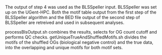 The output of step 4 was used as the BLSSpeller input. BLSSpeller was set up on the UGent-HPC. Both the motif table output from the first step of the BLSSpeller algorithm and the BED file output of the second step of BLSSpeller are retreived and used in subsequent analyses.

processBlsOutput.sh combines the results, selects for OG count cutoff and performs QC checks.
getUniqueTrueAndShuffledMotifs.sh divides the motifs of the shuffled OGs (biological negative control) and the true data, into the overlapping and unique motifs for both motif sets.
